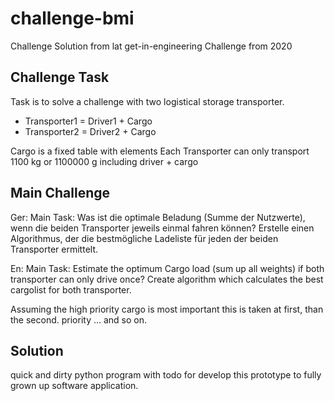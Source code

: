 # challenge-bmi
Challenge Solution from lat get-in-engineering Challenge from 2020

## Challenge Task
Task is to solve a challenge with two logistical storage transporter.

+ Transporter1 = Driver1 + Cargo
+ Transporter2 = Driver2 + Cargo

Cargo is a fixed table with elements
Each Transporter can only transport 1100 kg or 1100000 g including driver + cargo


## Main Challenge

Ger:
Main Task:
Was ist die optimale Beladung (Summe der Nutzwerte),
wenn die beiden Transporter jeweils einmal fahren können?
Erstelle einen Algorithmus,
der die bestmögliche Ladeliste für jeden der beiden Transporter ermittelt.

En:
Main Task:
Estimate the optimum Cargo load (sum up all weights)
if both transporter can only drive once?
Create algorithm which calculates the best cargolist for both transporter.

Assuming the high priority cargo is most important this is taken at first, than the second. priority ...
and so on.

## Solution
quick and dirty python program with todo for develop this prototype to fully grown up software application.